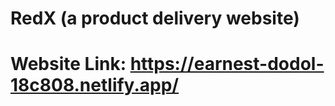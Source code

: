 RedX (a product delivery website)
==================================
Website Link: https://earnest-dodol-18c808.netlify.app/
=====================================================

